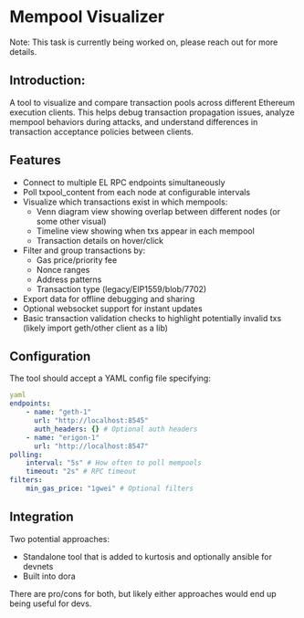 # Mempool Visualizer
Note: This task is currently being worked on, please reach out for more details.

## Introduction:
A tool to visualize and compare transaction pools across different Ethereum execution clients. This helps debug transaction propagation issues, analyze mempool behaviors during attacks, and understand differences in transaction acceptance policies between clients.

## Features
- Connect to multiple EL RPC endpoints simultaneously
- Poll txpool_content from each node at configurable intervals
- Visualize which transactions exist in which mempools:
  - Venn diagram view showing overlap between different nodes (or some other visual)
  - Timeline view showing when txs appear in each mempool
  - Transaction details on hover/click
- Filter and group transactions by:
  - Gas price/priority fee
  - Nonce ranges
  - Address patterns
  - Transaction type (legacy/EIP1559/blob/7702)
- Export data for offline debugging and sharing
- Optional websocket support for instant updates
- Basic transaction validation checks to highlight potentially invalid txs (likely import geth/other client as a lib)

## Configuration
The tool should accept a YAML config file specifying:
```yaml
yaml
endpoints:
    - name: "geth-1"
      url: "http://localhost:8545"
      auth_headers: {} # Optional auth headers
    - name: "erigon-1"
      url: "http://localhost:8547"
polling:
    interval: "5s" # How often to poll mempools
    timeout: "2s" # RPC timeout
filters:
    min_gas_price: "1gwei" # Optional filters
```

## Integration
Two potential approaches:
- Standalone tool that is added to kurtosis and optionally ansible for devnets
- Built into dora

There are pro/cons for both, but likely either approaches would end up being useful for devs.